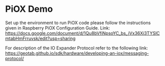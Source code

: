 # PiOX Demo
Set up the environment to run PiOX code please follow the instructions given in Raspberry PiOX Configuration Guide.
Link:
https://docs.google.com/document/d/1Qu8bVfiNpsoYC_bs_jVx36Xi3TYSlCmtabHmFrruvsk/edit?usp=sharing

For description of the IO Expander Protocol refer to the following link:
https://geotab.github.io/sdk/hardware/developing-an-iox/messaging-protocol/
